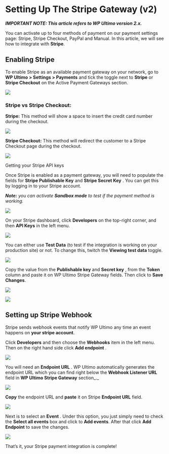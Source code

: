 # Setting Up The Stripe Gateway (v2)

_**IMPORTANT NOTE: This article refers to WP Ultimo version 2.x.**_

You can activate up to four methods of payment on our payment settings page: Stripe, Stripe Checkout, PayPal and Manual. In this article, we will see how to integrate with **Stripe**.

## Enabling Stripe

To enable Stripe as an available payment gateway on your network, go to **WP Ultimo > Settings > Payments** and tick the toggle next to **Stripe** or **Stripe Checkout** on the Active Payment Gateways section.

![](assets/images/4c68fd96.png)

### Stripe vs Stripe Checkout:

**Stripe:** This method will show a space to insert the credit card number during the checkout.

![](assets/images/5f3c05c9.png)

**Stripe Checkout:** This method will redirect the customer to a Stripe Checkout page during the checkout.

![](assets/images/7b28765b.png)

Getting your Stripe API keys

Once Stripe is enabled as a payment gateway, you will need to populate the fields for **Stripe Publishable Key** and **Stripe Secret Key** . You can get this by logging in to your Stripe account.

_**Note:** you can activate **Sandbox mode** to test if the payment method is working._

![](assets/images/2e42357f.png)

On your Stripe dashboard, click **Developers** on the top-right corner, and then **API Keys** in the left menu.

![](assets/images/3e5fb006.png)

You can either use **Test Data** (to test if the integration is working on your production site) or not. To change this, twitch the **Viewing test data** toggle.

![](assets/images/addc6ca2.png)

Copy the value from the **Publishable key** and **Secret key** , from the **Token** column and paste it on WP Ultimo Stripe Gateway fields. Then click to **Save Changes**.

![](assets/images/cabfe357.png)

![](assets/images/51a29968.png)

## Setting up Stripe Webhook

Stripe sends webhook events that notify WP Ultimo any time an event happens on **your stripe account**.

Click **Developers** and then choose the **Webhooks** item in the left menu. Then on the right hand side click **Add endpoint** *.*

![](assets/images/608970dd.png)

You will need an **Endpoint URL** *.* WP Ultimo automatically generates the endpoint URL which you can find right below the **Webhook Listener URL** field in **WP Ultimo Stripe Gateway** section_._

![](assets/images/1e029d74.png)

**Copy** the endpoint URL and **paste** it on Stripe **Endpoint URL** field.

![](assets/images/7635581e.png)

Next is to select an **Event** *.* Under this option, you just simply need to check the **Select all events** box and click to **Add events**. After that click **Add Endpoint** to save the changes.

![](assets/images/08dd77fb.png)

That’s it, your Stripe payment integration is complete!
